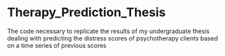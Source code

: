 # Therapy_Prediction_Thesis
The code necessary to replicate the results of my undergraduate thesis dealing with predicting the distress scores of psychotherapy clients based on a time series of previous scores
